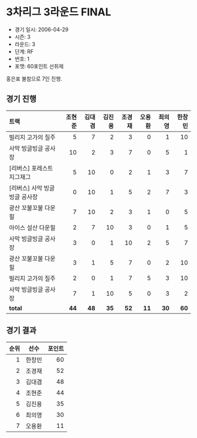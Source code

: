 # 3차리그 3라운드 FINAL

- 경기 일시: 2006-04-29
- 시즌: 3
- 라운드: 3
- 단계: RF
- 번호: 1
- 포맷: 60포인트 선취제



홍은표 불참으로 7인 진행.

## 경기 진행

| 트랙 | 조현준 | 김대겸 | 김진용 | 조경재 | 오용환 | 최의영 | 한창민 |
|:---|---:|---:|---:|---:|---:|---:|---:|
| 빌리지 고가의 질주 | 5 | 7 | 2 | 3 | 0 | 1 | 10 |
| 사막 빙글빙글 공사장 | 10 | 2 | 3 | 7 | 0 | 5 | 1 |
| [리버스] 포레스트 지그재그 | 5 | 10 | 0 | 2 | 1 | 3 | 7 |
| [리버스] 사막 빙글빙글 공사장 | 0 | 10 | 1 | 5 | 2 | 7 | 3 |
| 광산 꼬불꼬불 다운힐 | 7 | 10 | 2 | 3 | 1 | 0 | 5 |
| 아이스 설산 다운힐 | 2 | 7 | 10 | 3 | 0 | 1 | 5 |
| 사막 빙글빙글 공사장 | 3 | 0 | 1 | 10 | 2 | 5 | 7 |
| 광산 꼬불꼬불 다운힐 | 3 | 1 | 5 | 7 | 0 | 2 | 10 |
| 빌리지 고가의 질주 | 2 | 0 | 1 | 7 | 5 | 3 | 10 |
| 사막 빙글빙글 공사장 | 7 | 1 | 10 | 5 | 0 | 3 | 2 |
| __total__ | __44__ | __48__ | __35__ | __52__ | __11__ | __30__ | __60__ |




## 경기 결과

| 순위 | 선수 | 포인트 |
|---:|:---:|---:|
| 1 | 한창민 | 60 |
| 2 | 조경재 | 52 |
| 3 | 김대겸 | 48 |
| 4 | 조현준 | 44 |
| 5 | 김진용 | 35 |
| 6 | 최의영 | 30 |
| 7 | 오용환 | 11 |

